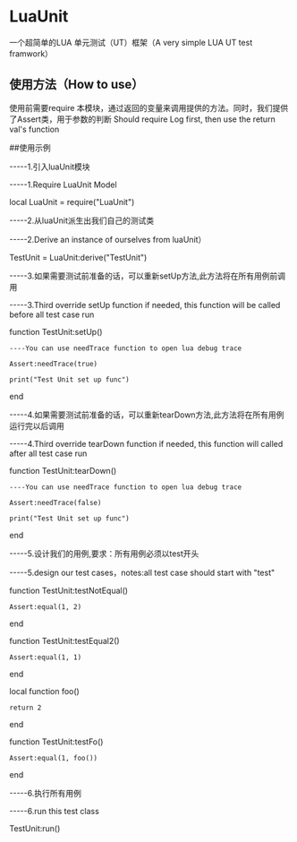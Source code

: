 # LuaUnit
一个超简单的LUA 单元测试（UT）框架（A very simple LUA UT test framwork）
## 使用方法（How to use）
使用前需要require 本模块，通过返回的变量来调用提供的方法。同时，我们提供了Assert类，用于参数的判断
Should require Log first, then use the return val's function

##使用示例

-----1.引入luaUnit模块

-----1.Require LuaUnit Model

local LuaUnit = require("LuaUnit")


-----2.从luaUnit派生出我们自己的测试类

-----2.Derive an instance of ourselves from luaUnit）

TestUnit = LuaUnit:derive("TestUnit")


-----3.如果需要测试前准备的话，可以重新setUp方法,此方法将在所有用例前调用

-----3.Third override setUp function if needed, this function will be called before all test case run

function TestUnit:setUp()

    ----You can use needTrace function to open lua debug trace
    
    Assert:needTrace(true)
    
    print("Test Unit set up func")
    
end


-----4.如果需要测试前准备的话，可以重新tearDown方法,此方法将在所有用例运行完以后调用

-----4.Third override tearDown function if needed, this function will called after all test case run

function TestUnit:tearDown()

    ----You can use needTrace function to open lua debug trace
    
    Assert:needTrace(false)
    
    print("Test Unit set up func")
    
end


-----5.设计我们的用例,要求：所有用例必须以test开头

-----5.design our test cases，notes:all test case should start with "test"

function TestUnit:testNotEqual()

    Assert:equal(1, 2)
    
end


function TestUnit:testEqual2()

    Assert:equal(1, 1)
    
end


local function foo()

    return 2
    
end


function TestUnit:testFo()

    Assert:equal(1, foo())
    
end


-----6.执行所有用例

-----6.run this test class

TestUnit:run()
